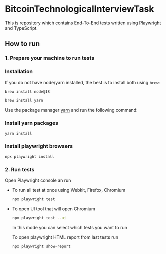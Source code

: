 # BitcoinTechnologicalInterviewTask

This is repository which contains End-To-End tests written using [Playwright](https://playwright.dev/docs/intro) and TypeScript.

## How to run

### 1. Prepare your machine to run tests

### Installation

If you do not have node/yarn installed, the best is to install both using `brew`:

```bash
brew install node@18
```

```bash
brew install yarn
```

Use the package manager [yarn](https://yarnpkg.com/) and run the following command:

### Install yarn packages

```bash
yarn install
```

### Install playwright browsers

```bash
npx playwright install
```

### 2. Run tests

Open Playwright console an run

- To run all test at once using Webkit, Firefox, Chromium

  ```bash
  npx playwright test
  ```

- To open UI tool that will open Chromium

  ```bash
  npx playwright test --ui
  ```

  In this mode you can select which tests you want to run

  To open playwright HTML report from last tests run

  ```bash
  npx playwright show-report
  ```
